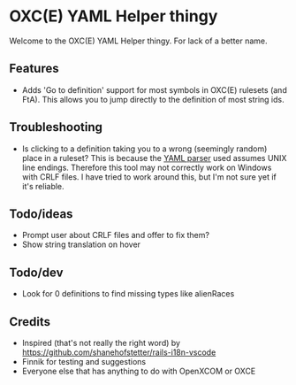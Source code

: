 # OXC(E) YAML Helper thingy
Welcome to the OXC(E) YAML Helper thingy. For lack of a better name.

## Features
- Adds 'Go to definition' support for most symbols in OXC(E) rulesets (and FtA). This allows you to jump directly to the definition of most string ids.

## Troubleshooting
- Is clicking to a definition taking you to a wrong (seemingly random) place in a ruleset? This is because the [YAML parser](https://www.npmjs.com/package/yaml) used assumes UNIX line endings. Therefore this tool may not correctly work on Windows with CRLF files. I have tried to work around this, but I'm not sure yet if it's reliable.

## Todo/ideas
- Prompt user about CRLF files and offer to fix them?
- Show string translation on hover

## Todo/dev
- Look for 0 definitions to find missing types like alienRaces

## Credits
- Inspired (that's not really the right word) by https://github.com/shanehofstetter/rails-i18n-vscode
- Finnik for testing and suggestions
- Everyone else that has anything to do with OpenXCOM or OXCE